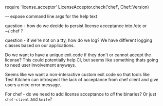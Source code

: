 require 'license_acceptor'
LicenseAcceptor.check('chef', Chef::Version)

-- expose command line args for the help text

question - how do we decide to persist license acceptance into /etc or ~/.chef ?

question - if we're not on a tty, how do we log? We have different logging classes based on our applications.

Do we want to have a unique exit code if they don't or cannot accept the license? This could potentially help CI, but seems like something thats going to need user involvement anyways.

Seems like we want a non-interactive custom exit code so that tools like Test Kitchen can introspect the lack of acceptance from chef client and give users a nice error message.

For chef - do we need to add license acceptance to _all_ the binaries? Or just `chef-client` and `knife`?
